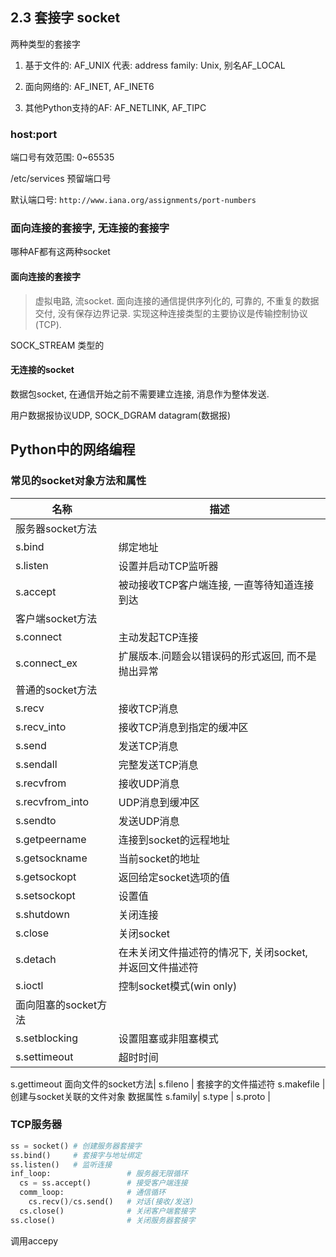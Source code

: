 ## 2.3 套接字 socket

两种类型的套接字

1. 基于文件的: AF_UNIX 代表: address family: Unix, 别名AF_LOCAL

2. 面向网络的: AF_INET, AF_INET6

3. 其他Python支持的AF: AF_NETLINK, AF_TIPC

### host:port

端口号有效范围: 0~65535

/etc/services 预留端口号

默认端口号: `http://www.iana.org/assignments/port-numbers`

### 面向连接的套接字, 无连接的套接字

哪种AF都有这两种socket

#### 面向连接的套接字

> 虚拟电路, 流socket. 面向连接的通信提供序列化的, 可靠的, 不重复的数据交付, 没有保存边界记录.
实现这种连接类型的主要协议是传输控制协议(TCP). 

SOCK_STREAM 类型的

#### 无连接的socket

数据包socket, 在通信开始之前不需要建立连接, 消息作为整体发送.

用户数据报协议UDP, SOCK_DGRAM  datagram(数据报)

## Python中的网络编程

### 常见的socket对象方法和属性

名称|描述
---|---
服务器socket方法|
s.bind|绑定地址
s.listen|设置并启动TCP监听器
s.accept|被动接收TCP客户端连接, 一直等待知道连接到达
客户端socket方法|
s.connect|主动发起TCP连接
s.connect_ex|扩展版本.问题会以错误码的形式返回, 而不是抛出异常
普通的socket方法|
s.recv|接收TCP消息
s.recv_into|接收TCP消息到指定的缓冲区
s.send|发送TCP消息
s.sendall|完整发送TCP消息
s.recvfrom|接收UDP消息
s.recvfrom_into|UDP消息到缓冲区
s.sendto|发送UDP消息
s.getpeername | 连接到socket的远程地址
s.getsockname | 当前socket的地址
s.getsockopt | 返回给定socket选项的值
s.setsockopt | 设置值
s.shutdown | 关闭连接
s.close | 关闭socket
s.detach | 在未关闭文件描述符的情况下, 关闭socket, 并返回文件描述符
s.ioctl | 控制socket模式(win only)
面向阻塞的socket方法|
s.setblocking | 设置阻塞或非阻塞模式
s.settimeout | 超时时间
s.gettimeout
面向文件的socket方法|
s.fileno | 套接字的文件描述符
s.makefile | 创建与socket关联的文件对象
数据属性
s.family| 
s.type |
s.proto |

### TCP服务器

```python
ss = socket() # 创建服务器套接字
ss.bind()     # 套接字与地址绑定
ss.listen()   # 监听连接
inf_loop:                 # 服务器无限循环
  cs = ss.accept()        # 接受客户端连接
  comm_loop:              # 通信循环
    cs.recv()/cs.send()   # 对话(接收/发送)
  cs.close()              # 关闭客户端套接字
ss.close()                # 关闭服务器套接字
```

调用accepy


